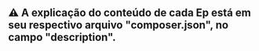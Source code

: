 ## ⚠ A explicação do conteúdo de cada Ep está em seu respectivo arquivo "composer.json", no campo "description".
